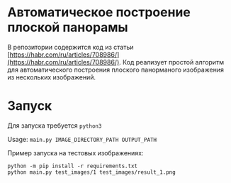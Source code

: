 # Автоматическое построение плоской панорамы
В репозитории содержится код из статьи 
[https://habr.com/ru/articles/708986/](https://habr.com/ru/articles/708986/). 
Код реализует простой алгоритм для автоматического построения
плоского панорманого изображения из нескольких изображений.

# Запуск
Для запуска требуется `python3`

Usage: `main.py IMAGE_DIRECTORY_PATH OUTPUT_PATH`

Пример запуска на тестовых изображениях:
```commandline
python -m pip install -r requirements.txt
python main.py test_images/1 test_images/result_1.png
```
